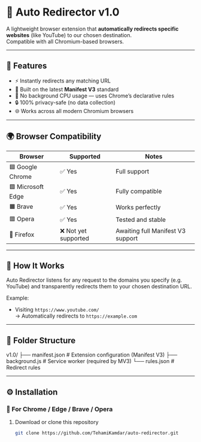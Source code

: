 # 🚀 Auto Redirector v1.0

A lightweight browser extension that **automatically redirects specific websites** (like YouTube) to our chosen destination.  
Compatible with all Chromium-based browsers.

---

## 🧩 Features

- ⚡ Instantly redirects any matching URL  
- 🧱 Built on the latest **Manifest V3** standard  
- 🧠 No background CPU usage — uses Chrome’s declarative rules  
- 🔒 100% privacy-safe (no data collection)  
- 🌐 Works across all modern Chromium browsers

---

## 🌍 Browser Compatibility

| Browser | Supported | Notes |
|----------|------------|-------|
| 🟦 Google Chrome | ✅ Yes | Full support |
| 🟩 Microsoft Edge | ✅ Yes | Fully compatible |
| 🟧 Brave | ✅ Yes | Works perfectly |
| 🟥 Opera | ✅ Yes | Tested and stable |
| 🦊 Firefox | ❌ Not yet supported | Awaiting full Manifest V3 support |

---

## 🧰 How It Works

Auto Redirector listens for any request to the domains you specify (e.g. YouTube) and transparently redirects them to your chosen destination URL.

Example:
- Visiting `https://www.youtube.com/`  
  → Automatically redirects to `https://example.com`

---

## 📁 Folder Structure

v1.0/
├── manifest.json # Extension configuration (Manifest V3)
├── background.js # Service worker (required by MV3)
└── rules.json # Redirect rules

---

## ⚙️ Installation

### 🧭 For Chrome / Edge / Brave / Opera
1. Download or clone this repository  
   ```bash
   git clone https://github.com/TehamiKamdar/auto-redirector.git
